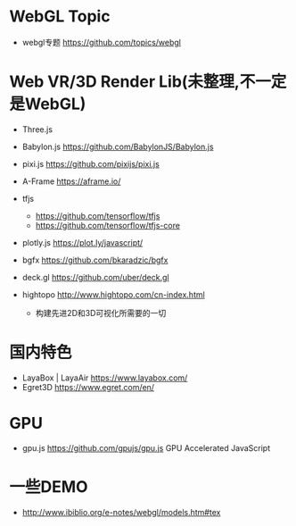 # WebGL Topic

- webgl专题 <https://github.com/topics/webgl>

# Web VR/3D Render Lib(未整理,不一定是WebGL)

- Three.js
- Babylon.js <https://github.com/BabylonJS/Babylon.js>
- pixi.js <https://github.com/pixijs/pixi.js>
- A-Frame <https://aframe.io/>

- tfjs

  - <https://github.com/tensorflow/tfjs>
  - <https://github.com/tensorflow/tfjs-core>

- plotly.js <https://plot.ly/javascript/>

- bgfx <https://github.com/bkaradzic/bgfx>

- deck.gl <https://github.com/uber/deck.gl>

- hightopo <http://www.hightopo.com/cn-index.html>

  - 构建先进2D和3D可视化所需要的一切

# 国内特色

- LayaBox | LayaAir <https://www.layabox.com/>
- Egret3D <https://www.egret.com/en/>

# GPU

- gpu.js <https://github.com/gpujs/gpu.js> GPU Accelerated JavaScript

# 一些DEMO

- <http://www.ibiblio.org/e-notes/webgl/models.htm#tex>
